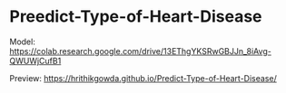 # Preedict-Type-of-Heart-Disease

Model: https://colab.research.google.com/drive/13EThgYKSRwGBJJn_8iAvg-QWUWjCufB1

Preview: https://hrithikgowda.github.io/Predict-Type-of-Heart-Disease/
